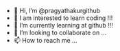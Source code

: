 - 👋 Hi, I’m @pragyathakurgithub
- 👀 I am interested to learn coding !!!
- 🌱 I’m currently learning at github !!!
- 💞️ I’m looking to collaborate on ...
- 📫 How to reach me ...

<!---
pragyathakurgithub/pragyathakurgithub is a ✨ special ✨ repository because its `README.md` (this file) appears on your GitHub profile.
You can click the Preview link to take a look at your changes.
--->

